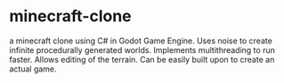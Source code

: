 # minecraft-clone
 a minecraft clone using C# in Godot Game Engine. Uses noise to create infinite procedurally generated worlds. Implements multithreading to run faster. Allows editing of the terrain. Can be easily built upon to create an actual game.
